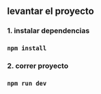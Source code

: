 ## levantar el proyecto

### 1. instalar dependencias
### `npm install`
### 2. correr proyecto
### `npm run dev`